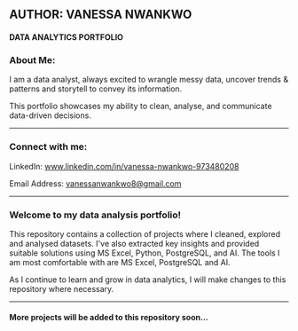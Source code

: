 ## AUTHOR: VANESSA NWANKWO

#### DATA ANALYTICS PORTFOLIO

### About Me:

I am a data analyst, always excited to wrangle messy data, uncover trends & patterns and storytell to convey its information. 

This portfolio showcases my ability to clean, analyse, and communicate data-driven decisions.

---

### Connect with me:

LinkedIn: www.linkedin.com/in/vanessa-nwankwo-973480208 

Email Address: vanessanwankwo8@gmail.com

---

### Welcome to my data analysis portfolio!  

This repository contains a collection of projects where I cleaned, explored and analysed datasets. I've also extracted key insights and provided suitable solutions using MS Excel, Python, PostgreSQL, and AI.
The tools I am most comfortable with are MS Excel, PostgreSQL and AI.

As I continue to learn and grow in data analytics, I will make changes to this repository where necessary.

---

#### More projects will be added to this repository soon...
